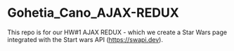# Gohetia_Cano_AJAX-REDUX
This repo is for our HW#1 AJAX REDUX - which we create a Star Wars page integrated with the Start wars API (https://swapi.dev). 
